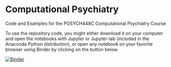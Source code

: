 # Computational Psychiatry
Code and Examples for the POSYCH448C Computational Psychiatry Course

To use the repository code, you might either download it on your computer and open the notebooks with Jupyter or Jupyter-lab (included in the Anaconda Python distribution), or open any notebook on your favorite browser using Binder by clicking on the button below.

[![Binder](https://mybinder.org/badge_logo.svg)](https://mybinder.org/v2/gh/TheRealDrDre/ComputationalPsychiatry/HEAD)
